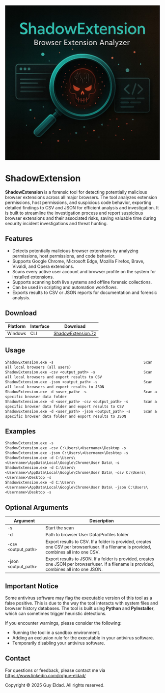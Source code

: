 <p align="center">
  <img src="ShadowExtension.jpg" alt="ShadowExtension Banner" width="700">
</p>

# ShadowExtension

**ShadowExtension** is a forensic tool for detecting potentially malicious browser extensions across all major browsers. The tool analyzes extension permissions, host permissions, and suspicious code behavior, exporting detailed findings to CSV and JSON for efficient analysis and investigation. It is built to streamline the investigation process and report suspicious browser extensions and their associated risks, saving valuable time during security incident investigations and threat hunting.

## Features
- Detects potentially malicious browser extensions by analyzing permissions, host permissions, and code behavior.
- Supports Google Chrome, Microsoft Edge, Mozilla Firefox, Brave, Vivaldi, and Opera extensions.
- Scans every active user account and browser profile on the system for installed extensions.
- Supports scanning both live systems and offline forensic collections.
- Can be used in scripting and automation workflows.
- Exports results to CSV or JSON reports for documentation and forensic analysis.

## Download

| Platform | Interface | Download |
|----------|-----------|----------|
| Windows  | CLI       | [ShadowExtension.7z](./ShadowExtension.7z) |

## Usage
```
ShadowExtension.exe -s                                         Scan all local browsers (all users)
ShadowExtension.exe -csv <output_path> -s                      Scan all local browsers and export results to CSV
ShadowExtension.exe -json <output_path> -s                     Scan all local browsers and export results to JSON
ShadowExtension.exe -d <user_path> -s                          Scan a specific browser data folder
ShadowExtension.exe -d <user_path> -csv <output_path> -s       Scan a specific browser data folder and export results to CSV
ShadowExtension.exe -d <user_path> -json <output_path> -s      Scan a specific browser data folder and export results to JSON
```

## Examples
```
ShadowExtension.exe -s
ShadowExtension.exe -csv C:\Users\<Username>\Desktop -s
ShadowExtension.exe -json C:\Users\<Username>\Desktop -s
ShadowExtension.exe -d C:\Users\<Username>\AppData\Local\Google\Chrome\User Data\ -s
ShadowExtension.exe -d C:\Users\<Username>\AppData\Local\Google\Chrome\User Data\ -csv C:\Users\<Username>\Desktop -s
ShadowExtension.exe -d C:\Users\<Username>\AppData\Local\Google\Chrome\User Data\ -json C:\Users\<Username>\Desktop -s
```
## Optional Arguments

| Argument           | Description                                                                                       |
|--------------------|---------------------------------------------------------------------------------------------------|
| -s                 | Start the scan                                                                                    |
| -d <path>          | Path to browser User Data/Profiles folder                                                         |
| -csv <output_path> | Export results to CSV. If a folder is provided, creates one CSV per browser/user. If a filename is provided, combines all into one CSV. |
| -json <output_path>| Export results to JSON. If a folder is provided, creates one JSON per browser/user. If a filename is provided, combines all into one JSON. |


## Important Notice

Some antivirus software may flag the executable version of this tool as a false positive. This is due to the way the tool interacts with system files and browser history databases. The tool is built using **Python** and **PyInstaller**, which can sometimes trigger heuristic detections.

If you encounter warnings, please consider the following:

- Running the tool in a sandbox environment.
- Adding an exclusion rule for the executable in your antivirus software.
- Temporarily disabling your antivirus software.

## Contact

For questions or feedback, please contact me via https://www.linkedin.com/in/guy-eldad/


Copyright
© 2025 Guy Eldad. All rights reserved.
